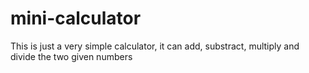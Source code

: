 # mini-calculator

This is just a very simple calculator, it can add, substract, multiply and divide the two given numbers
